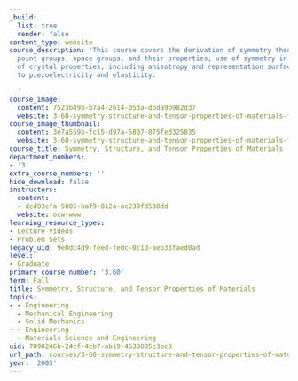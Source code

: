 ```yaml
---
_build:
  list: true
  render: false
content_type: website
course_description: 'This course covers the derivation of symmetry theory; lattices,
  point groups, space groups, and their properties; use of symmetry in tensor representation
  of crystal properties, including anisotropy and representation surfaces; and applications
  to piezoelectricity and elasticity.

  '
course_image:
  content: 7523b49b-b7a4-2614-053a-dbda9b982d37
  website: 3-60-symmetry-structure-and-tensor-properties-of-materials-fall-2005
course_image_thumbnail:
  content: 3e7a559b-fc15-d97a-5807-875fed325835
  website: 3-60-symmetry-structure-and-tensor-properties-of-materials-fall-2005
course_title: Symmetry, Structure, and Tensor Properties of Materials
department_numbers:
- '3'
extra_course_numbers: ''
hide_download: false
instructors:
  content:
  - dcd03cfa-5805-baf9-812a-ac239fd538dd
  website: ocw-www
learning_resource_types:
- Lecture Videos
- Problem Sets
legacy_uid: 9e0dc4d9-feed-fedc-0c1d-aeb33faed0ad
level:
- Graduate
primary_course_number: '3.60'
term: Fall
title: Symmetry, Structure, and Tensor Properties of Materials
topics:
- - Engineering
  - Mechanical Engineering
  - Solid Mechanics
- - Engineering
  - Materials Science and Engineering
uid: 7090246b-24cf-4cb7-ab19-4638805c3bc8
url_path: courses/3-60-symmetry-structure-and-tensor-properties-of-materials-fall-2005
year: '2005'
---
```

